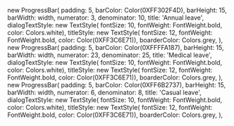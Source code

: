new ProgressBar(
  padding: 5,
  barColor: Color(0XFF302F4D),
  barHeight: 15,
  barWidth: width,
  numerator: 3,
  denominator: 10,
  title: 'Annual leave',
  dialogTextStyle: new TextStyle(
      fontSize: 10,
      fontWeight: FontWeight.bold,
      color: Colors.white),
  titleStyle: new TextStyle(
      fontSize: 12,
      fontWeight: FontWeight.bold,
      color: Color(0XFF3C6E71)),
  boarderColor: Colors.grey,
),
new ProgressBar(
  padding: 5,
  barColor: Color(0XFFFFA187),
  barHeight: 15,
  barWidth: width,
  numerator: 23,
  denominator: 25,
  title: 'Medical leave',
  dialogTextStyle: new TextStyle(
      fontSize: 10,
      fontWeight: FontWeight.bold,
      color: Colors.white),
  titleStyle: new TextStyle(
      fontSize: 12,
      fontWeight: FontWeight.bold,
      color: Color(0XFF3C6E71)),
  boarderColor: Colors.grey,
),
new ProgressBar(
  padding: 5,
  barColor: Color(0XFF6B2737),
  barHeight: 15,
  barWidth: width,
  numerator: 6,
  denominator: 8,
  title: 'Casual leave',
  dialogTextStyle: new TextStyle(
      fontSize: 10,
      fontWeight: FontWeight.bold,
      color: Colors.white),
  titleStyle: new TextStyle(
      fontSize: 12,
      fontWeight: FontWeight.bold,
      color: Color(0XFF3C6E71)),
  boarderColor: Colors.grey,
),